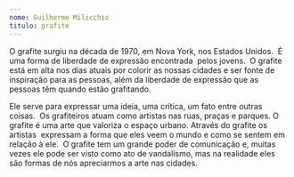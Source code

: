 ```yaml
---
nome: Guilherme Milicchio
titulo: grafite
---
```


O grafite surgiu na década de 1970, em Nova York, nos Estados Unidos. 
É uma forma de liberdade de expressão encontrada  pelos jovens. 
O grafite está em alta nos dias atuais por colorir as nossas cidades e ser fonte de inspiração para as pessoas, além da liberdade de expressão que as pessoas têm quando estão grafitando.

Ele serve para expressar uma ideia, uma crítica, um fato entre outras coisas. 
Os grafiteiros atuam como artistas nas ruas, praças e parques. O grafite é uma arte que valoriza o espaço urbano. Através do grafite os artistas  expressam a forma que eles veem o mundo e como se sentem em relação à ele. 
O grafite tem um grande poder de comunicação e, muitas vezes ele pode ser visto como ato de vandalismo, mas na realidade eles são formas de nós apreciarmos a arte nas cidades.  
